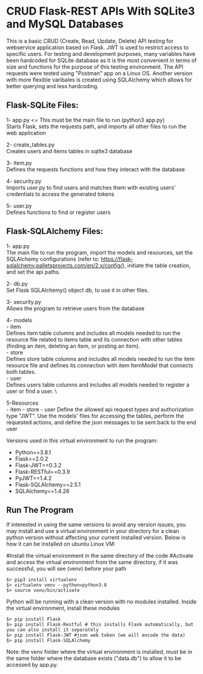 # CRUD Flask-REST APIs With SQLite3 and MySQL Databases
This is a basic CRUD (Create, Read, Update, Delete) API testing for webservice application based on Flask. JWT is used to restrict access to specific users. For testing and development purposes, many variables have been hardcoded for SQLite database as it is the most convenient in terms of size and functions for the purpose of this testing environment. The API requests were tested using "Postman" app on a Linux OS. Another version with more flexible varibales is created using SQLAlchemy which allows for better querying and less hardcoding. 

## Flask-SQLite Files:
  1- app.py <= This must be the main file to run (python3 app.py) \
Starts Flask, sets the requests path, and imports all other files to run the web application

  2- create_tables.py \
Creates users and items tables in sqlite3 database

  3- item.py \
Defines the requests functions and how they interact with the database

  4- security.py \
Imports user.py to find users and matches them with existing users’ credentials to access the generated tokens

  5- user.py \
Defines functions to find or register users

## Flask-SQLAlchemy Files:
  1- app.py \
  The main file to run the program, import the models and resources, set the SQLAlchemy configurations (refer to: https://flask-sqlalchemy.palletsprojects.com/en/2.x/config/), initiate the table creation, and set the api paths.
  
  2- db.py \
  Set Flask SQLAlchemy() object db, to use it in other files.
  
  3- security.py \
  Allows the program to retrieve users from the database
  
  4- models \
    - item \
    Defines item table columns and includes all models needed to run the resource file related to items table and its connection with other tables (finding an item, deleting an item, or posting an item). \
    - store \
    Defines store table columns and includes all models needed to run the item resource file and defines its connection with item ItemModel that connects both tables. \
    - user \
    Defines users table columns and includes all models needed to register a user or find a user. \
  
  5-Resources \
    - item
    - store
    - user
    Define the allowed api request types and authorization type "JWT". Use the models' files for accessing the tables, perform the requested actions, and define the json messages to be sent back to the end user

Versions used in this virtual environment to run the program:
- Python==3.8.1
- Flask==2.0.2
- Flask-JWT==0.3.2
- Flask-RESTful==0.3.9
- PyJWT==1.4.2
- Flask-SQLAlchemy==2.5.1
- SQLAlchemy==1.4.26


## Run The Program
If interested in using the same versions to avoid any version issues, you may install and use a virtual environment in your directory for a clean python version without affecting your current installed version. Below is how it can be installed on ubuntu Linux VM:
  
  #Install the virtual environment in the same directory of the code
  #Activate and access the virtual environment from the same directory, if it was successful, you will see (venv) before your path
          
    $> pip3 install virtualenv
    $> virtualenv venv --python=python3.8 
    $> source venv/bin/activate

Python will be running with a clean version with no modules installed. Inside the virtual environment, install these modules
  
    $> pip install Flask
    $> pip install Flask-Restful # this installs Flask automatically, but you can also install it separately 
    $> pip install Flask-JWT #json web token (we will encode the data)
    $> pip install Flask-SQLAlchemy 

  
Note: the venv folder where the virtual environment is installed, must be in the same folder where the database exists ("data.db") to allow it to be accessed by app.py.
